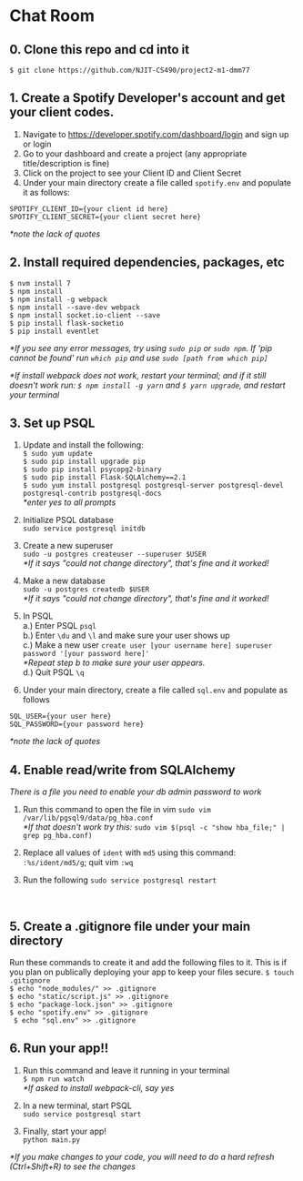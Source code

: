 # Chat Room #

## 0. Clone this repo and cd into it
```$ git clone https://github.com/NJIT-CS490/project2-m1-dmm77```
<br />


## 1. Create a Spotify Developer's account and get your client codes.
1. Navigate to https://developer.spotify.com/dashboard/login and sign up or login <br />
2. Go to your dashboard and create a project (any appropriate title/description is fine) <br />
3. Click on the project to see your Client ID and Client Secret <br />
4. Under your main directory create a file called `spotify.env` and populate it as follows:
```
SPOTIFY_CLIENT_ID={your client id here}
SPOTIFY_CLIENT_SECRET={your client secret here}
```
*\*note the lack of quotes*
<br />


## 2. Install required dependencies, packages, etc <br />
``` $ nvm install 7 ``` <br />
``` $ npm install ```  <br />
``` $ npm install -g webpack ```  <br />
``` $ npm install --save-dev webpack ```  <br />
``` $ npm install socket.io-client --save ```  <br />
``` $ pip install flask-socketio ```  <br />
``` $ pip install eventlet ``` 
<br  />

*\*If you see any error messages, try using `sudo pip` or `sudo npm`. If 'pip cannot be found' run `which pip` and use `sudo [path from which pip]`*
<br />

*\*If install webpack does not work, restart your terminal; and if it still doesn't work run: `$ npm install -g yarn` and `$ yarn upgrade`, and restart your terminal* 
<br />


## 3. Set up PSQL
1. Update and install the following:  <br />
``` $ sudo yum update ```  <br />
``` $ sudo pip install upgrade pip ```  <br />
``` $ sudo pip install psycopg2-binary ```  <br />
``` $ sudo pip install Flask-SQLAlchemy==2.1 ```  <br />
``` $ sudo yum install postgresql postgresql-server postgresql-devel postgresql-contrib postgresql-docs ```  <br />
*\*enter yes to all prompts* 

2. Initialize PSQL database <br />
``` sudo service postgresql initdb ``` 

3. Create a new superuser <br />
``` sudo -u postgres createuser --superuser $USER ```  <br />
*\*If it says "could not change directory", that's fine and it worked!* 

4. Make a new database <br />
```sudo -u postgres createdb $USER ```  <br />
*\*If it says "could not change directory", that's fine and it worked!* 

5. In PSQL <br />
a.) Enter PSQL `psql` <br />
b.) Enter `\du` and `\l` and make sure your user shows up <br />
c.) Make a new user
``` create user [your username here] superuser password '[your password here]' ```  <br />
*\*Repeat step b to make sure your user appears.* <br />
d.) Quit PSQL ` \q ` 

6. Under your main directory, create a file called `sql.env` and populate as follows
```
SQL_USER={your user here} 
SQL_PASSWORD={your password here}
```
*\*note the lack of quotes*
<br />


## 4. Enable read/write from SQLAlchemy
*There is a file you need to enable your db admin password to work* <br />
1. Run this command to open the file in vim `sudo vim /var/lib/pgsql9/data/pg_hba.conf` <br />
*\*If that doesn't work try this:* `sudo vim $(psql -c "show hba_file;" | grep pg_hba.conf)` 

2. Replace all values of `ident` with `md5` using this command: `:%s/ident/md5/g`; quit vim `:wq`

3. Run the following `sudo service postgresql restart`
<br />

## 5. Create a .gitignore file under your main directory
Run these commands to create it and add the following files to it. This is if you plan on publically deploying your app to keep your files secure.
``` $ touch .gitignore ```  <br />
``` $ echo "node_modules/" >> .gitignore ```  <br />
``` $ echo "static/script.js" >> .gitignore ```  <br />
``` $ echo "package-lock.json" >> .gitignore ``` <br />
``` $ echo "spotify.env" >> .gitignore ```  <br />
``` $ echo "sql.env" >> .gitignore```  <br />

## 6. Run your app!!
1. Run this command and leave it running in your terminal <br />
```$ npm run watch```  <br />
*\*If asked to install webpack-cli, say yes*

2. In a new terminal, start PSQL <br />
``` sudo service postgresql start ```  

3. Finally, start your app! <br />
``` python main.py ```  <br />

*\*If you make changes to your code, you will need to do a hard refresh (Ctrl+Shift+R) to see the changes*
